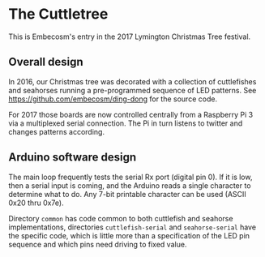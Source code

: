 # The Cuttletree

This is Embecosm's entry in the 2017 Lymington Christmas Tree festival.

## Overall design

In 2016, our Christmas tree was decorated with a collection of cuttlefishes
and seahorses running a pre-programmed sequence of LED patterns. See
https://github.com/embecosm/ding-dong for the source code.

For 2017 those boards are now controlled centrally from a Raspberry Pi 3 via a
multiplexed serial connection. The Pi in turn listens to twitter and changes
patterns according.

## Arduino software design

The main loop frequently tests the serial Rx port (digital pin 0). If it is
low, then a serial input is coming, and the Arduino reads a single character
to determine what to do. Any 7-bit printable character can be used (ASCII 0x20
thru 0x7e).

Directory `common` has code common to both cuttlefish and seahorse
implementations, directories `cuttlefish-serial` and `seahorse-serial` have
the specific code, which is little more than a specification of the LED pin
sequence and which pins need driving to fixed value.
